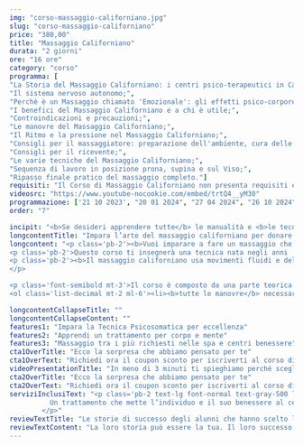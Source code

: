 ```yaml
---
img: "corso-massaggio-californiano.jpg"
slug: "corso-massaggio-californiano"
price: "380,00"
title: "Massaggio Californiano"
durata: "2 giorni"
ore: "16 ore"
category: "corso"
programma: [
"La Storia del Massaggio Californiano: i centri psico-terapeutici in California;",
"Il sistema nervoso autonomo;",
"Perchè è un Massaggio chiamato 'Emozionale': gli effetti psico-corporei;",
"I benefici del Massaggio Californiano e a chi è utile;",
"Controindicazioni e precauzioni;",
"Le manovre del Massaggio Californiano;",
"Il Ritmo e la pressione nel Massaggio Californiano;",
"Consigli per il massaggiatore: preparazione dell'ambiente, cura delle mani e abbigliamento;",
"Consigli per il ricevente;",
"Le varie tecniche del Massaggio Californiano;",
"Sequenza di lavoro in posizione prona, supina e sul Viso;",
"Ripasso finale pratico del massaggio completo."]
requisiti: "Il Corso di Massaggio Californiano non presenta requisiti ed è un corso aperto a tutti."
videosrc: "https://www.youtube-nocookie.com/embed/trtQ4__yM30"
programmazione: ['21 10 2023', "20 01 2024", "27 04 2024", "26 10 2024"]   
order: "7" 

incipit: "<b>Se desideri apprendere tutte</b> le manualità e <b>le tecniche del massaggio californiano devi assolutamente iscriverti al nostro corso</b>.<span class='block py-2'>Cosa aspetti?</span><b>Contattaci subito per avere tutte le info che desideri</b>."
longcontentTitle: "Impara l’arte del massaggio californiano per donare benessere al corpo e alla mente"            
longcontent: "<p class='pb-2'><b>Vuoi imparare a fare un massaggio che libera le emozioni</b> e rilassa il corpo? <b>Allora il Corso di Massaggio Californiano è quello giusto per te!</b></p> 
<p class='pb-2'>Questo corso ti insegnerà una tecnica nata negli anni '70 in California, dove alcuni psicoanalisti studiarono come aiutare le persone a esprimere la loro vera essenza attraverso il tocco.</p>
<p class='pb-2'><b>Il massaggio californiano usa movimenti fluidi e delicati che favoriscono il rilassamento</b>, la circolazione, il tono muscolare <b>e il benessere psicofisico</b>. <b>È una tecnica molto richiesta nei centri benessere</b> e ti darà una solida base per approfondire altre tecniche di massaggio in futuro. 
</p>

<p class='font-semibold mt-3'>Il corso è composto da una parte teorica e una parte pratica, dove imparerai:</p>
<ol class='list-decimal mt-2 ml-6'><li><b>tutte le manovre</b> necessarie <b>per fare un trattamento completo</b> e soddisfacente;</li><li><b>a creare un rapporto di fiducia e di ascolto con il tuo cliente</b>, che è essenziale per questo tipo di massaggio;</li><li><b>arricchire le tue competenze professionali!</b></li></ol>"

longcontentCollapseTitle: ""
longcontentCollapseContent: ""
features1: "Impara la Tecnica Psicosomatica per eccellenza"
features2: "Apprendi un trattamento per corpo e mente"
features3: "Massaggio tra i più richiesti nelle spa e centri benessere"  
cta1OverTitle: "Ecco la sorpresa che abbiamo pensato per te"
cta1OverText: "Richiedi ora il coupon sconto per iscriverti al corso di massaggio californiano"
videoPresentationTitle: "In meno di 3 minuti ti spieghiamo perché scegliere il corso di massaggio californiano"
cta2OverTitle: "Ecco la sorpresa che abbiamo pensato per te"
cta2OverText: "Richiedi ora il coupon sconto per iscriverti al corso di massaggio californiano"
serviziInclusiText: "<p class='pb-2 text-lg font-normal text-gray-500 lg:text-xl sm:px-16 lg:px-48 text-justify'>
          Un trattamento che mette l’individuo e il suo benessere al centro. <b>Una delle tecniche di massaggio più richieste nei centri benessere e nelle spa</b>. Una formazione che arricchirà le tue competenze professionali <b>per assicurare sempre il meglio a chi decide di affidarsi ai tuoi trattamenti</b>. Cosa aspetti? <b>Contattaci subito per iscriverti al corso di massaggio californiano</b>. 
        </p>"
reviewTextTitle: "Le storie di successo degli alunni che hanno scelto la nostra scuola di massaggio"        
reviewTextContent: "La loro storia può essere la tua. Il loro successo puoi ottenerlo anche tu.<span class='block py-2'>Cosa aspetti? Scegli anche tu di essere finalmente felice del lavoro che scegli.</span>" 
---
```

